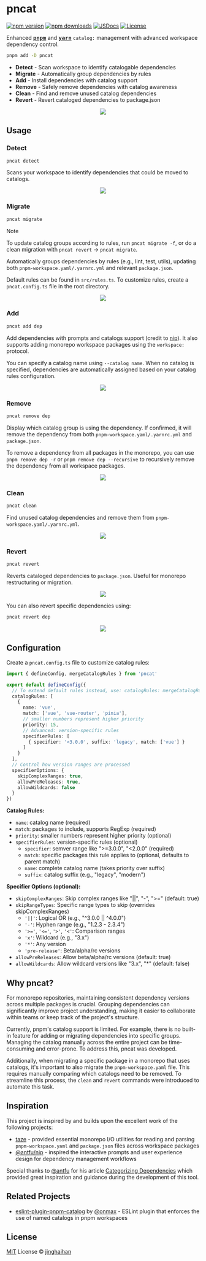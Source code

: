 # pncat

[![npm version][npm-version-src]][npm-version-href]
[![npm downloads][npm-downloads-src]][npm-downloads-href]
[![JSDocs][jsdocs-src]][jsdocs-href]
[![License][license-src]][license-href]

Enhanced <samp><b>[pnpm](https://pnpm.io/catalogs)</b></samp> and <samp><b>[yarn](https://yarnpkg.com/features/catalogs)</b></samp> <code>catalog:</code> management with advanced workspace dependency control.

```bash
pnpm add -D pncat
```

- **Detect** - Scan workspace to identify catalogable dependencies
- **Migrate** - Automatically group dependencies by rules
- **Add** - Install dependencies with catalog support
- **Remove** - Safely remove dependencies with catalog awareness
- **Clean** - Find and remove unused catalog dependencies
- **Revert** - Revert cataloged dependencies to package.json

<p align='center'>
<img src='./assets/help.png' />
</p>

## Usage

### Detect

```bash
pncat detect
```

Scans your workspace to identify dependencies that could be moved to catalogs.

<p align='center'>
<img src='./assets/detect.png' />
</p>

### Migrate

```bash
pncat migrate
```

> [!NOTE]
> To update catalog groups according to rules, run `pncat migrate -f`, or do a clean migration with `pncat revert` → `pncat migrate`.

Automatically groups dependencies by rules (e.g., lint, test, utils), updating both `pnpm-workspace.yaml/.yarnrc.yml` and relevant `package.json`.

Default rules can be found in `src/rules.ts`. To customize rules, create a `pncat.config.ts` file in the root directory.

<p align='center'>
<img src='./assets/migrate.png' />
</p>

### Add

```bash
pncat add dep
```

Add dependencies with prompts and catalogs support (credit to [nip](https://github.com/antfu/nip)). It also supports adding monorepo workspace packages using the `workspace:` protocol.

You can specify a catalog name using `--catalog name`. When no catalog is specified, dependencies are automatically assigned based on your catalog rules configuration.

<p align='center'>
<img src='./assets/add.png' />
</p>

### Remove

```bash
pncat remove dep
```

Display which catalog group is using the dependency. If confirmed, it will remove the dependency from both `pnpm-workspace.yaml/.yarnrc.yml` and `package.json`.

To remove a dependency from all packages in the monorepo, you can use `pnpm remove dep -r` or `pnpm remove dep --recursive` to recursively remove the dependency from all workspace packages.

<p align='center'>
<img src='./assets/remove.png' />
</p>

### Clean

```bash
pncat clean
```

Find unused catalog dependencies and remove them from `pnpm-workspace.yaml/.yarnrc.yml`.

<p align='center'>
<img src='./assets/clean.png' />
</p>

### Revert

```bash
pncat revert
```

Reverts cataloged dependencies to `package.json`. Useful for monorepo restructuring or migration.

<p align='center'>
<img src='./assets/revert.png' />
</p>

You can also revert specific dependencies using:

```bash
pncat revert dep
```

<p align='center'>
<img src='./assets/revert-d.png' />
</p>

## Configuration

Create a `pncat.config.ts` file to customize catalog rules:

```ts
import { defineConfig, mergeCatalogRules } from 'pncat'

export default defineConfig({
  // To extend default rules instead, use: catalogRules: mergeCatalogRules([...])
  catalogRules: [
    {
      name: 'vue',
      match: ['vue', 'vue-router', 'pinia'],
      // smaller numbers represent higher priority
      priority: 15,
      // Advanced: version-specific rules
      specifierRules: [
        { specifier: '<3.0.0', suffix: 'legacy', match: ['vue'] }
      ]
    }
  ],
  // Control how version ranges are processed
  specifierOptions: {
    skipComplexRanges: true,
    allowPreReleases: true,
    allowWildcards: false
  }
})
```

**Catalog Rules:**
- `name`: catalog name (required)
- `match`: packages to include, supports RegExp (required)
- `priority`: smaller numbers represent higher priority (optional)
- `specifierRules`: version-specific rules (optional)
  - `specifier`: semver range like ">=3.0.0", "<2.0.0" (required)
  - `match`: specific packages this rule applies to (optional, defaults to parent match)
  - `name`: complete catalog name (takes priority over suffix)
  - `suffix`: catalog suffix (e.g., "legacy", "modern")

**Specifier Options (optional):**
- `skipComplexRanges`: Skip complex ranges like "||", "-", ">=" (default: true)
- `skipRangeTypes`: Specific range types to skip (overrides skipComplexRanges)
  - `'||'`: Logical OR (e.g., "^3.0.0 || ^4.0.0")
  - `'-'`: Hyphen range (e.g., "1.2.3 - 2.3.4")
  - `'>='`, `'<='`, `'>'`, `'<'`: Comparison ranges
  - `'x'`: Wildcard (e.g., "3.x")
  - `'*'`: Any version
  - `'pre-release'`: Beta/alpha/rc versions
- `allowPreReleases`: Allow beta/alpha/rc versions (default: true)
- `allowWildcards`: Allow wildcard versions like "3.x", "*" (default: false)

## Why pncat?

For monorepo repositories, maintaining consistent dependency versions across multiple packages is crucial. Grouping dependencies can significantly improve project understanding, making it easier to collaborate within teams or keep track of the project's structure.

Currently, pnpm's catalog support is limited. For example, there is no built-in feature for adding or migrating dependencies into specific groups. Managing the catalog manually across the entire project can be time-consuming and error-prone. To address this, pncat was developed.

Additionally, when migrating a specific package in a monorepo that uses catalogs, it's important to also migrate the `pnpm-workspace.yaml` file. This requires manually comparing which catalogs need to be removed. To streamline this process, the `clean` and `revert` commands were introduced to automate this task.

## Inspiration

This project is inspired by and builds upon the excellent work of the following projects:

- [taze](https://github.com/antfu-collective/taze) - provided essential monorepo I/O utilities for reading and parsing `pnpm-workspace.yaml` and `package.json` files across workspace packages
- [@antfu/nip](https://github.com/antfu/nip) - inspired the interactive prompts and user experience design for dependency management workflows

Special thanks to [@antfu](https://github.com/antfu) for his article [Categorizing Dependencies](https://antfu.me/posts/categorize-deps) which provided great inspiration and guidance during the development of this tool.

## Related Projects

+ [eslint-plugin-pnpm-catalog](https://github.com/onmax/eslint-plugin-pnpm-catalog) by [@onmax](https://github.com/onmax) - ESLint plugin that enforces the use of named catalogs in pnpm workspaces

## License

[MIT](./LICENSE) License © [jinghaihan](https://github.com/jinghaihan)

<!-- Badges -->

[npm-version-src]: https://img.shields.io/npm/v/pncat?style=flat&colorA=080f12&colorB=1fa669
[npm-version-href]: https://npmjs.com/package/pncat
[npm-downloads-src]: https://img.shields.io/npm/dm/pncat?style=flat&colorA=080f12&colorB=1fa669
[npm-downloads-href]: https://npmjs.com/package/pncat
[bundle-src]: https://img.shields.io/bundlephobia/minzip/pncat?style=flat&colorA=080f12&colorB=1fa669&label=minzip
[bundle-href]: https://bundlephobia.com/result?p=pncat
[license-src]: https://img.shields.io/badge/license-MIT-blue.svg?style=flat&colorA=080f12&colorB=1fa669
[license-href]: https://github.com/jinghaihan/pncat/LICENSE
[jsdocs-src]: https://img.shields.io/badge/jsdocs-reference-080f12?style=flat&colorA=080f12&colorB=1fa669
[jsdocs-href]: https://www.jsdocs.io/package/pncat
